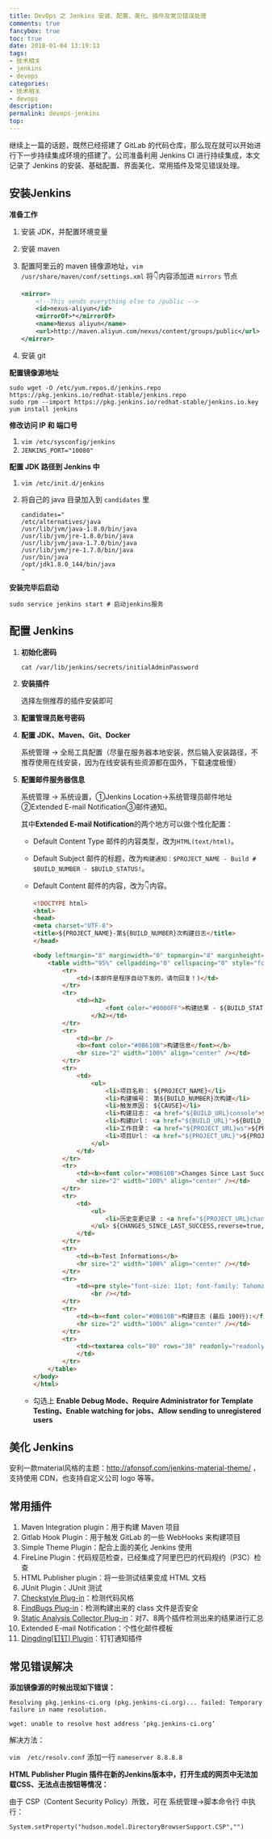```yaml
---
title: DevOps 之 Jenkins 安装、配置、美化、插件及常见错误处理
comments: true
fancybox: true
toc: true
date: 2018-01-04 13:19:13
tags:
- 技术相关
- jenkins
- devops
categories:
- 技术相关
- devops
description:
permalink: devops-jenkins
top:
---
```

继续上一篇的话题，既然已经搭建了 GitLab 的代码仓库，那么现在就可以开始进行下一步持续集成环境的搭建了。公司准备利用 Jenkins CI 进行持续集成，本文记录了  Jenkins 的安装、基础配置、界面美化、常用插件及常见错误处理。

<!--more-->

## 安装Jenkins

**准备工作**

1. 安装 JDK，并配置环境变量

2. 安装 maven

3. 配置阿里云的 maven 镜像源地址，`vim /usr/share/maven/conf/settings.xml` 将👇内容添加进 `mirrors` 节点

   ```xml
   <mirror>
       <!--This sends everything else to /public -->
       <id>nexus-aliyun</id>
       <mirrorOf>*</mirrorOf>
       <name>Nexus aliyun</name>
       <url>http://maven.aliyun.com/nexus/content/groups/public</url>
   </mirror>
   ```

4. 安装 git

**配置镜像源地址**

```shell
sudo wget -O /etc/yum.repos.d/jenkins.repo https://pkg.jenkins.io/redhat-stable/jenkins.repo
sudo rpm --import https://pkg.jenkins.io/redhat-stable/jenkins.io.key
yum install jenkins
```

**修改访问 IP 和 端口号**

1. `vim /etc/sysconfig/jenkins`
2. `JENKINS_PORT="10080"`

**配置 JDK 路径到 Jenkins 中**

1. `vim /etc/init.d/jenkins`

2. 将自己的 java 目录加入到 `candidates` 里

   ```properties
   candidates="
   /etc/alternatives/java
   /usr/lib/jvm/java-1.8.0/bin/java
   /usr/lib/jvm/jre-1.8.0/bin/java
   /usr/lib/jvm/java-1.7.0/bin/java
   /usr/lib/jvm/jre-1.7.0/bin/java
   /usr/bin/java
   /opt/jdk1.8.0_144/bin/java
   "
   ```

**安装完毕后启动**

```shell
sudo service jenkins start # 启动jenkins服务 
```

## 配置 Jenkins

1. **初始化密码**

   `cat /var/lib/jenkins/secrets/initialAdminPassword`

2. **安装插件**

   选择左侧推荐的插件安装即可

3. **配置管理员账号密码**

4. **配置 JDK、Maven、Git、Docker**

   系统管理 → 全局工具配置（尽量在服务器本地安装，然后输入安装路径，不推荐使用在线安装，因为在线安装有些资源都在国外，下载速度极慢）

5. **配置邮件服务器信息**

   系统管理 → 系统设置，①Jenkins Location→系统管理员邮件地址②Extended E-mail Notification③邮件通知。

   其中**Extended E-mail Notification**的两个地方可以做个性化配置：

   - Default Content Type 邮件的内容类型，改为`HTML(text/html)`。

   - Default Subject 邮件的标题，改为`构建通知：$PROJECT_NAME - Build # $BUILD_NUMBER - $BUILD_STATUS!`。

   - Default Content 邮件的内容，改为👇内容。

     ```html
     <!DOCTYPE html>
     <html>
     <head>
     <meta charset="UTF-8">
     <title>${PROJECT_NAME}-第${BUILD_NUMBER}次构建日志</title>
     </head>

     <body leftmargin="8" marginwidth="0" topmargin="8" marginheight="4" offset="0">
         <table width="95%" cellpadding="0" cellspacing="0" style="font-size: 11pt; font-family: Tahoma, Arial, Helvetica, sans-serif">
             <tr>
                 <td>(本邮件是程序自动下发的，请勿回复！)</td>
             </tr>
             <tr>
                 <td><h2>
                         <font color="#0000FF">构建结果 - ${BUILD_STATUS}</font>
                     </h2></td>
             </tr>
             <tr>
                 <td><br />
                 <b><font color="#0B610B">构建信息</font></b>
                 <hr size="2" width="100%" align="center" /></td>
             </tr>
             <tr>
                 <td>
                     <ul>
                         <li>项目名称： ${PROJECT_NAME}</li>
                         <li>构建编号： 第${BUILD_NUMBER}次构建</li>
                         <li>触发原因： ${CAUSE}</li>
                         <li>构建日志： <a href="${BUILD_URL}console">${BUILD_URL}console</a></li>
                         <li>构建Url： <a href="${BUILD_URL}">${BUILD_URL}</a></li>
                         <li>工作目录： <a href="${PROJECT_URL}ws">${PROJECT_URL}ws</a></li>
                         <li>项目Url： <a href="${PROJECT_URL}">${PROJECT_URL}</a></li>
                     </ul>
                 </td>
             </tr>
             <tr>
                 <td><b><font color="#0B610B">Changes Since Last Successful Build:</font></b>
                 <hr size="2" width="100%" align="center" /></td>
             </tr>
             <tr>
                 <td>
                     <ul>
                         <li>历史变更记录 : <a href="${PROJECT_URL}changes">${PROJECT_URL}changes</a></li>
                     </ul> ${CHANGES_SINCE_LAST_SUCCESS,reverse=true, format="Changes for Build #%n:<br />%c<br />",showPaths=true,changesFormat="<pre>[%a]<br />%m</pre>",pathFormat="    %p"}  
                 </td>
             </tr>
             <tr>
                 <td><b>Test Informations</b>
                 <hr size="2" width="100%" align="center" /></td>
             </tr>
             <tr>
                 <td><pre style="font-size: 11pt; font-family: Tahoma, Arial, Helvetica, sans-serif">Total:${TEST_COUNTS,var="total"},Pass:${TEST_COUNTS,var="pass"},Failed:${TEST_COUNTS,var="fail"},Skiped:${TEST_COUNTS,var="skip"}</pre>
                     <br /></td>
             </tr>
             <tr>
                 <td><b><font color="#0B610B">构建日志 (最后 100行):</font></b>
                 <hr size="2" width="100%" align="center" /></td>
             </tr>
             <tr>
                 <td><textarea cols="80" rows="30" readonly="readonly" style="font-family: Courier New">${BUILD_LOG, maxLines=100}</textarea>
                 </td>
             </tr>
         </table>
     </body>
     </html>
     ```

   - 勾选上 **Enable Debug Mode、Require Administrator for Template Testing、Enable watching for jobs、Allow sending to unregistered users**

## 美化 Jenkins

安利一款material风格的主题：http://afonsof.com/jenkins-material-theme/ ，支持使用 CDN，也支持自定义公司 logo 等等。

## 常用插件

1. Maven Integration plugin：用于构建 Maven 项目
2. Gitlab Hook Plugin：用于触发 GitLab 的一些 WebHooks 来构建项目
3. Simple Theme Plugin：配合上面的美化 Jenkins 使用
4. FireLine Plugin：代码规范检查，已经集成了阿里巴巴的代码规约（P3C）检查
5. HTML Publisher plugin：将一些测试结果变成 HTML 文档
6. JUnit Plugin：JUnit 测试
7. [Checkstyle Plug-in](https://plugins.jenkins.io/checkstyle)：检测代码风格
8. [FindBugs Plug-in](https://plugins.jenkins.io/findbugs)：检测构建出来的 class 文件是否安全
9. [Static Analysis Collector Plug-in](https://plugins.jenkins.io/analysis-collector)：对7、8两个插件检测出来的结果进行汇总
10. Extended E-mail Notification：个性化邮件模板
11.  [Dingding[钉钉] Plugin](https://wiki.jenkins.io/display/JENKINS/Dingding+Notification+Plugin)：钉钉通知插件

## 常见错误解决

**添加镜像源的时候出现如下错误：**

```shell
Resolving pkg.jenkins-ci.org (pkg.jenkins-ci.org)... failed: Temporary failure in name resolution.

wget: unable to resolve host address ‘pkg.jenkins-ci.org’
```

解决方法：

`vim  /etc/resolv.conf` 添加一行 `nameserver 8.8.8.8`

**HTML Publisher Plugin 插件在新的Jenkins版本中，打开生成的网页中无法加载CSS、无法点击按钮等情况：**

由于 CSP（Content Security Policy）所致，可在 系统管理→脚本命令行 中执行：

 `System.setProperty("hudson.model.DirectoryBrowserSupport.CSP","")`